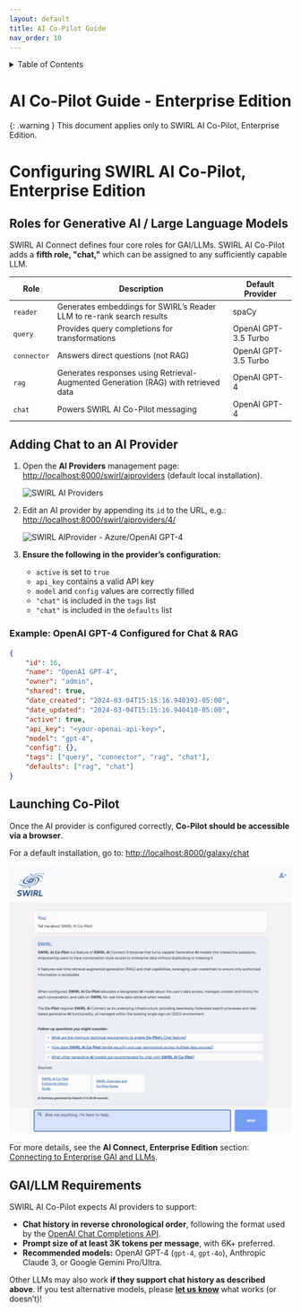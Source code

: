 ```yaml
---
layout: default
title: AI Co-Pilot Guide
nav_order: 10
---
```

<details markdown="block">
  <summary>
    Table of Contents
  </summary>
  {: .text-delta }
- TOC
{:toc}
</details>

# AI Co-Pilot Guide - Enterprise Edition

{: .warning }
This document applies only to SWIRL AI Co-Pilot, Enterprise Edition. 

# Configuring SWIRL AI Co-Pilot, Enterprise Edition

## Roles for Generative AI / Large Language Models

SWIRL AI Connect defines four core roles for GAI/LLMs. SWIRL AI Co-Pilot adds a **fifth role, "chat,"** which can be assigned to any sufficiently capable LLM.

| Role | Description | Default Provider |
| ------- | ----------- | ---------------- |
| `reader`  | Generates embeddings for SWIRL’s Reader LLM to re-rank search results | spaCy |
| `query`   | Provides query completions for transformations | OpenAI GPT-3.5 Turbo |
| `connector` | Answers direct questions (not RAG) | OpenAI GPT-3.5 Turbo |
| `rag` | Generates responses using Retrieval-Augmented Generation (RAG) with retrieved data | OpenAI GPT-4 |
| `chat` | Powers SWIRL AI Co-Pilot messaging | OpenAI GPT-4 |

## Adding Chat to an AI Provider

1. Open the **AI Providers** management page: [http://localhost:8000/swirl/aiproviders](http://localhost:8000/swirl/aiproviders) (default local installation).

   ![SWIRL AI Providers](https://docs.swirl.today/images/swirl_aiproviders.png)

2. Edit an AI provider by appending its `id` to the URL, e.g.: [http://localhost:8000/swirl/aiproviders/4/](http://localhost:8000/swirl/aiproviders/4/)

   ![SWIRL AIProvider - Azure/OpenAI GPT-4](images/swirl_aiprovider_4.png)

3. **Ensure the following in the provider’s configuration:**

   - `active` is set to `true`
   - `api_key` contains a valid API key
   - `model` and `config` values are correctly filled
   - `"chat"` is included in the `tags` list
   - `"chat"` is included in the `defaults` list

### Example: OpenAI GPT-4 Configured for Chat & RAG

```json
{
    "id": 16,
    "name": "OpenAI GPT-4",
    "owner": "admin",
    "shared": true,
    "date_created": "2024-03-04T15:15:16.940393-05:00",
    "date_updated": "2024-03-04T15:15:16.940410-05:00",
    "active": true,
    "api_key": "<your-openai-api-key>",
    "model": "gpt-4",
    "config": {},
    "tags": ["query", "connector", "rag", "chat"],
    "defaults": ["rag", "chat"]
}
```

## Launching Co-Pilot

Once the AI provider is configured correctly, **Co-Pilot should be accessible via a browser**.  

For a default installation, go to: [http://localhost:8000/galaxy/chat](http://localhost:8000/galaxy/chat)

![SWIRL Co-Pilot discussion](images/swirl_40_chat_scop.png)

For more details, see the **AI Connect, Enterprise Edition** section: [Connecting to Enterprise GAI and LLMs](AI-Connect.md#connecting-to-generative-ai-gai-and-large-language-models-llms).

## GAI/LLM Requirements

SWIRL AI Co-Pilot expects AI providers to support:

- **Chat history in reverse chronological order**, following the format used by the [OpenAI Chat Completions API](https://platform.openai.com/docs/guides/chat-completions/getting-started).
- **Prompt size of at least 3K tokens per message**, with 6K+ preferred.
- **Recommended models:** OpenAI GPT-4 (`gpt-4`, `gpt-4o`), Anthropic Claude 3, or Google Gemini Pro/Ultra.

Other LLMs may also work **if they support chat history as described above**. If you test alternative models, please **[let us know](#support)** what works (or doesn’t)!
